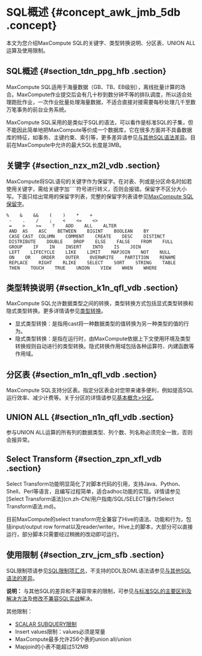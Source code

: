 # SQL概述 {#concept_awk_jmb_5db .concept}

本文为您介绍MaxCompute SQL的关键字、类型转换说明、分区表、UNION ALL运算及使用限制。

## SQL概述 {#section_tdn_ppg_hfb .section}

MaxCompute SQL适用于海量数据（GB、TB、EB级别），离线批量计算的场合。MaxCompute作业提交后会有几十秒到数分钟不等的排队调度，所以适合处理跑批作业，一次作业批量处理海量数据，不适合直接对接需要每秒处理几千至数万笔事务的前台业务系统。

MaxCompute SQL采用的是类似于SQL的语法，可以看作是标准SQL的子集，但不能因此简单地把MaxCompute等价成一个数据库，它在很多方面并不具备数据库的特征，如事务、主键约束、索引等，更多差异请参见[与其他SQL语法差异](cn.zh-CN/用户指南/SQL/与其他SQL语法的差异.md)。目前在MaxCompute中允许的最大SQL长度是3MB。

## 关键字 {#section_nzx_m2l_vdb .section}

MaxCompute将SQL语句的关键字作为保留字。在对表、列或是分区命名时如若使用关键字，需给关键字加````符号进行转义，否则会报错。保留字不区分大小写。下面只给出常用的保留字列表，完整的保留字列表请参见[MaxCompute SQL保留字](cn.zh-CN/用户指南/SQL/附录/保留字.md)。

```
%    &    &&    (    )    *    +  
 -    .    /    ;    <    <=    <>  
 =    >    >=    ?    ADD    ALL    ALTER  
 AND  AS    ASC    BETWEEN    BIGINT    BOOLEAN    BY  
 CASE CAST  COLUMN    COMMENT    CREATE    DESC    DISTINCT  
 DISTRIBUTE    DOUBLE    DROP    ELSE    FALSE    FROM    FULL  
 GROUP    IF    IN    INSERT    INTO    IS    JOIN  
 LEFT    LIFECYCLE    LIKE    LIMIT    MAPJOIN    NOT    NULL  
 ON    OR    ORDER    OUTER    OVERWRITE    PARTITION    RENAME  
 REPLACE    RIGHT    RLIKE    SELECT    SORT    STRING    TABLE  
 THEN    TOUCH    TRUE    UNION    VIEW    WHEN    WHERE
```

## 类型转换说明 {#section_k1n_qfl_vdb .section}

MaxCompute SQL允许数据类型之间的转换，类型转换方式包括显式类型转换和隐式类型转换。更多详情请参见[类型转换](cn.zh-CN/用户指南/SQL/类型转换.md)。

-   显式类型转换：是指用cast将一种数据类型的值转换为另一种类型的值的行为。
-   隐式类型转换：是指在运行时，由MaxCompute依据上下文使用环境及类型转换规则自动进行的类型转换。隐式转换作用域包括各种运算符、内建函数等作用域。

## 分区表 {#section_m1n_qfl_vdb .section}

MaxCompute SQL支持分区表。指定分区表会对您带来诸多便利，例如提高SQL运行效率、减少计费等。关于分区的详情请参见[基本概念\>分区](../../../../cn.zh-CN/用户指南/基本概念/分区.md)。

## UNION ALL {#section_n1n_qfl_vdb .section}

参与UNION ALL运算的所有列的数据类型、列个数、列名称必须完全一致，否则会报异常。

## Select Transform {#section_zpn_xfl_vdb .section}

Select Transform功能明显简化了对脚本代码的引用，支持Java、Python、Shell、Perl等语言，且编写过程简单，适合adhoc功能的实现。详情请参见[Select Transform语法](cn.zh-CN/用户指南/SQL/SELECT操作/Select Transform语法.md)。

目前MaxCompute的select transform完全兼容了Hive的语法、功能和行为，包括input/output row format以及reader/writer。Hive上的脚本，大部分可以直接运行，部分脚本只需要经过稍微的改动即可运行。

## 使用限制 {#section_zrv_jcm_sfb .section}

SQL限制项请参见[SQL限制项汇总](cn.zh-CN/用户指南/SQL/SQL限制项汇总.md#)，不支持的DDL及DML语法请参见[与其他SQL语法的差异](cn.zh-CN/用户指南/SQL/与其他SQL语法的差异.md#)。

**说明：** 与其他SQL的差异和不兼容带来的限制，可参见[与标准SQL的主要区别及解决方法](../../../../cn.zh-CN/最佳实践/与标准SQL的主要区别及解决方法.md#)及[修改不兼容SQL实战](../../../../cn.zh-CN/最佳实践/修改不兼容SQL实战.md#)解决。

其他限制：

-   [SCALAR SUBQUERY限制](cn.zh-CN/用户指南/SQL/SELECT操作/子查询.md#section_f52_1w5_hfb)
-   Insert values限制：values必须是常量
-   MaxCompute最多允许256个表的union all/union
-   Mapjoin的小表不能超过512MB

